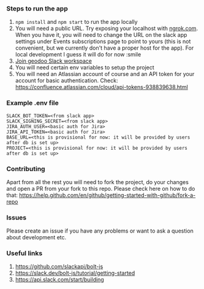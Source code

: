 ### Steps to run the app

1. `npm install` and `npm start` to run the app locally
2. You will need a public URL. Try exposing your localhost with [ngrok.com](https://ngrok.com/). When you have it, you will need to change the URL on the slack app settings under Events subscriptions page to point to yours (this is not convenient, but we currently don't have a proper host for the app). For local development I guess it will do for now :smile
3. [Join geodoo Slack workspace](https://join.slack.com/t/geodoo/shared_invite/zt-fcn7iygw-F05NMjqmv42GTh6TRKTBOA)
4. You will need certain env variables to setup the project
5. You will need an Atlassian account of course and an API token for your account for basic authentication. Check: https://confluence.atlassian.com/cloud/api-tokens-938839638.html

### Example .env file
```
SLACK_BOT_TOKEN=<from slack app>
SLACK_SIGNING_SECRET=<from slack app>
JIRA_AUTH_USER=<basic auth for Jira>
JIRA_API_TOKEN=<basic auth for Jira>
BASE_URL=<this is provisional for now: it will be provided by users after db is set up>
PROJECT=<this is provisional for now: it will be provided by users after db is set up>
```

### Contributing
Apart from all the rest you will need to fork the project, do your changes and open a PR from your fork to this repo. Please check here on how to do that: https://help.github.com/en/github/getting-started-with-github/fork-a-repo

### Issues
Please create an issue if you have any problems or want to ask a question about development etc.

### Useful links
1. https://github.com/slackapi/bolt-js
2. https://slack.dev/bolt-js/tutorial/getting-started
3. https://api.slack.com/start/building